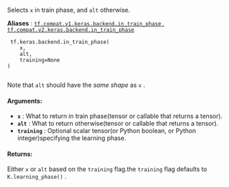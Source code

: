 Selects  `x`  in train phase, and  `alt`  otherwise.

**Aliases** : [ `tf.compat.v1.keras.backend.in_train_phase` ](/api_docs/python/tf/keras/backend/in_train_phase), [ `tf.compat.v2.keras.backend.in_train_phase` ](/api_docs/python/tf/keras/backend/in_train_phase)

```
 tf.keras.backend.in_train_phase(
    x,
    alt,
    training=None
)
 
```

Note that  `alt`  should have the *same shape* as  `x` .

#### Arguments:
- **`x`** : What to return in train phase(tensor or callable that returns a tensor).
- **`alt`** : What to return otherwise(tensor or callable that returns a tensor).
- **`training`** : Optional scalar tensor(or Python boolean, or Python integer)specifying the learning phase.


#### Returns:
Either  `x`  or  `alt`  based on the  `training`  flag.the  `training`  flag defaults to  `K.learning_phase()` .

